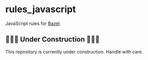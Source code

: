 # rules_javascript

JavaScript rules for [Bazel](https://bazel.build).

## 🚧🚧🚧 Under Construction 🚧🚧🚧

This repository is currently under construction. Handle with care.

